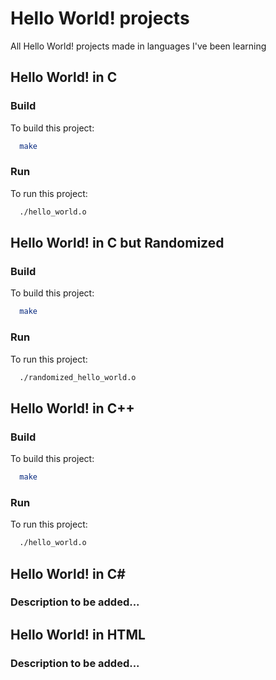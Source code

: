 # Hello World! projects

All Hello World! projects made in languages I've been learning

## Hello World! in C

### Build

To build this project:
```bash
  make
```

### Run

To run this project:

```bash
  ./hello_world.o
```

## Hello World! in C but Randomized

### Build

To build this project:
```bash
  make
```

### Run

To run this project:

```bash
  ./randomized_hello_world.o
```

## Hello World! in C++

### Build

To build this project:
```bash
  make
```

### Run

To run this project:

```bash
  ./hello_world.o
```

## Hello World! in C#

### Description to be added...

## Hello World! in HTML

### Description to be added...
